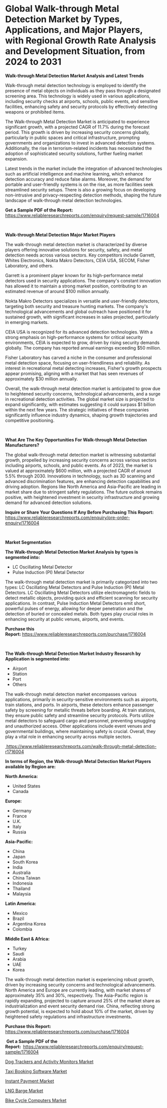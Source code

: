 <p><h1>Global Walk-through Metal Detection Market by Types, Applications, and Major Players, with Regional Growth Rate Analysis and Development Situation, from 2024 to 2031</h1></p><p><strong>Walk-through Metal Detection Market Analysis and Latest Trends</strong></p>
<p><p>Walk-through metal detection technology is employed to identify the presence of metal objects on individuals as they pass through a designated screening area. This technology is widely used in various applications, including security checks at airports, schools, public events, and sensitive facilities, enhancing safety and security protocols by effectively detecting weapons or prohibited items.</p><p>The Walk-through Metal Detection Market is anticipated to experience significant growth, with a projected CAGR of 11.7% during the forecast period. This growth is driven by increasing security concerns globally, particularly in public spaces and critical infrastructure, prompting governments and organizations to invest in advanced detection systems. Additionally, the rise in terrorism-related incidents has necessitated the adoption of sophisticated security solutions, further fueling market expansion.</p><p>Latest trends in the market include the integration of advanced technologies such as artificial intelligence and machine learning, which enhance detection accuracy and reduce false alarms. Moreover, the demand for portable and user-friendly systems is on the rise, as more facilities seek streamlined security setups. There is also a growing focus on developing non-intrusive and privacy-respecting detection methods, shaping the future landscape of walk-through metal detection technologies.</p></p>
<p><strong>Get a Sample PDF of the Report:&nbsp;</strong> <a href="https://www.reliableresearchreports.com/enquiry/request-sample/1716004?utm_campaign=4&utm_medium=2&utm_source=Github&utm_content=ia&utm_term=23102024&utm_id=walk-through-metal-detection">https://www.reliableresearchreports.com/enquiry/request-sample/1716004</a></p>
<p>&nbsp;</p>
<p><strong>Walk-through Metal Detection Major Market Players</strong></p>
<p><p>The walk-through metal detection market is characterized by diverse players offering innovative solutions for security, safety, and metal detection needs across various sectors. Key competitors include Garrett, Whites Electronics, Nokta Makro Detectors, CEIA USA, SECOM, Fisher Laboratory, and others.</p><p>Garrett is a prominent player known for its high-performance metal detectors used in security applications. The company's constant innovation has allowed it to maintain a strong market position, contributing to an estimated revenue of around $100 million annually. </p><p>Nokta Makro Detectors specializes in versatile and user-friendly detectors, targeting both security and treasure hunting markets. The company's technological advancements and global outreach have positioned it for sustained growth, with significant increases in sales projected, particularly in emerging markets.</p><p>CEIA USA is recognized for its advanced detection technologies. With a strong emphasis on high-performance systems for critical security environments, CEIA is expected to grow, driven by rising security demands globally. The company has reported annual earnings exceeding $50 million.</p><p>Fisher Laboratory has carved a niche in the consumer and professional metal detection space, focusing on user-friendliness and reliability. As interest in recreational metal detecting increases, Fisher's growth prospects appear promising, aligning with a market that has seen revenues of approximately $30 million annually.</p><p>Overall, the walk-through metal detection market is anticipated to grow due to heightened security concerns, technological advancements, and a surge in recreational detection activities. The global market size is projected to expand significantly, with estimates suggesting it could surpass $1 billion within the next few years. The strategic initiatives of these companies significantly influence industry dynamics, shaping growth trajectories and competitive positioning.</p></p>
<p>&nbsp;</p>
<p><strong>What Are The Key Opportunities For Walk-through Metal Detection Manufacturers?</strong></p>
<p><p>The global walk-through metal detection market is witnessing substantial growth, propelled by increasing security concerns across various sectors including airports, schools, and public events. As of 2023, the market is valued at approximately $600 million, with a projected CAGR of around 5.5% through 2030. Innovations in technology, such as 3D scanning and advanced discrimination features, are enhancing detection capabilities and driving adoption. Regions like North America and Asia-Pacific are leading in market share due to stringent safety regulations. The future outlook remains positive, with heightened investment in security infrastructure and growing demand for advanced detection solutions.</p></p>
<p><strong>Inquire or Share Your Questions If Any Before Purchasing This Report:</strong> <a href="https://www.reliableresearchreports.com/enquiry/pre-order-enquiry/1716004?utm_campaign=4&utm_medium=2&utm_source=Github&utm_content=ia&utm_term=23102024&utm_id=walk-through-metal-detection">https://www.reliableresearchreports.com/enquiry/pre-order-enquiry/1716004</a></p>
<p>&nbsp;</p>
<p><strong>Market Segmentation</strong></p>
<p><strong>The Walk-through Metal Detection Market Analysis by types is segmented into:</strong></p>
<p><ul><li>LC Oscillating Metal Detector</li><li>Pulse Induction (PI) Metal Detector</li></ul></p>
<p><p>The walk-through metal detection market is primarily categorized into two types: LC Oscillating Metal Detectors and Pulse Induction (PI) Metal Detectors. LC Oscillating Metal Detectors utilize electromagnetic fields to detect metallic objects, providing quick and efficient scanning for security applications. In contrast, Pulse Induction Metal Detectors emit short, powerful pulses of energy, allowing for deeper penetration and the detection of buried or concealed metals. Both types play crucial roles in enhancing security at public venues, airports, and events.</p></p>
<p><strong>Purchase this Report:&nbsp;</strong><a href="https://www.reliableresearchreports.com/purchase/1716004?utm_campaign=4&utm_medium=2&utm_source=Github&utm_content=ia&utm_term=23102024&utm_id=walk-through-metal-detection">https://www.reliableresearchreports.com/purchase/1716004</a></p>
<p>&nbsp;</p>
<p><strong>The Walk-through Metal Detection Market Industry Research by Application is segmented into:</strong></p>
<p><ul><li>Airport</li><li>Station</li><li>Port</li><li>Others</li></ul></p>
<p><p>The walk-through metal detection market encompasses various applications, primarily in security-sensitive environments such as airports, train stations, and ports. In airports, these detectors enhance passenger safety by screening for metallic threats before boarding. At train stations, they ensure public safety and streamline security protocols. Ports utilize metal detectors to safeguard cargo and personnel, preventing smuggling and unauthorized access. Other applications include event venues and governmental buildings, where maintaining safety is crucial. Overall, they play a vital role in enhancing security across multiple sectors.</p></p>
<p><a href="https://www.reliableresearchreports.com/walk-through-metal-detection-r1716004?utm_campaign=4&utm_medium=2&utm_source=Github&utm_content=ia&utm_term=23102024&utm_id=walk-through-metal-detection">&nbsp;https://www.reliableresearchreports.com/walk-through-metal-detection-r1716004</a></p>
<p><strong>In terms of Region, the Walk-through Metal Detection Market Players available by Region are:</strong></p>
<p>
    <p> <strong> North America: </strong>
        <ul>
            <li>United States</li>
            <li>Canada</li>
        </ul>
        </p> 
    <p> <strong> Europe: </strong>
        <ul>
            <li>Germany</li>
            <li>France</li>
            <li>U.K.</li>
            <li>Italy</li>
            <li>Russia</li>
        </ul>
        </p> 
    <p> <strong> Asia-Pacific: </strong>
        <ul>
            <li>China</li>
            <li>Japan</li>
            <li>South Korea</li>
            <li>India</li>
            <li>Australia</li>
            <li>China Taiwan</li>
            <li>Indonesia</li>
            <li>Thailand</li>
            <li>Malaysia</li>
        </ul>
        </p> 
    <p> <strong> Latin America: </strong>
        <ul>
            <li>Mexico</li>
            <li>Brazil</li>
            <li>Argentina Korea</li>
            <li>Colombia</li>
        </ul>
        </p> 
    <p> <strong> Middle East & Africa: </strong>
        <ul>
            <li>Turkey</li>
            <li>Saudi</li>
            <li>Arabia</li>
            <li>UAE</li>
            <li>Korea</li>
        </ul>
    </p>
    </p>
<p><p>The walk-through metal detection market is experiencing robust growth, driven by increasing security concerns and technological advancements. North America and Europe are currently leading, with market shares of approximately 35% and 30%, respectively. The Asia-Pacific region is rapidly expanding, projected to capture around 25% of the market share as industrialization and event security demand rise. China, reflecting strong growth potential, is expected to hold about 10% of the market, driven by heightened safety regulations and infrastructure investments.</p></p>
<p><strong>Purchase this Report: </strong><a href="https://www.reliableresearchreports.com/purchase/1716004?utm_campaign=4&utm_medium=2&utm_source=Github&utm_content=ia&utm_term=23102024&utm_id=walk-through-metal-detection">https://www.reliableresearchreports.com/purchase/1716004</a></p>
<p>&nbsp;<strong>Get a Sample PDF of the Report:&nbsp;&nbsp;</strong><a href="https://www.reliableresearchreports.com/enquiry/request-sample/1716004?utm_campaign=4&utm_medium=2&utm_source=Github&utm_content=ia&utm_term=23102024&utm_id=walk-through-metal-detection">https://www.reliableresearchreports.com/enquiry/request-sample/1716004</a></p>
<p><strong></strong></p>
<p><p><a href="https://github.com/HeatherFernandez476/Market-Research-Report-List-1/blob/main/dog-trackers-and-activity-monitors-market.md?utm_campaign=4&utm_medium=2&utm_source=Github&utm_content=ia&utm_term=23102024&utm_id=walk-through-metal-detection">Dog Trackers and Activity Monitors Market</a></p><p><a href="https://www.linkedin.com/pulse/evaluating-taxi-booking-software-market-trends-growth-opportunities-1jm0c?utm_campaign=4&utm_medium=2&utm_source=Github&utm_content=ia&utm_term=23102024&utm_id=walk-through-metal-detection">Taxi Booking Software Market</a></p><p><a href="https://www.linkedin.com/pulse/comprehensive-instant-payment-market-report-regional-analysis-vwtec?utm_campaign=4&utm_medium=2&utm_source=Github&utm_content=ia&utm_term=23102024&utm_id=walk-through-metal-detection">Instant Payment Market</a></p><p><a href="https://issuu.com/reportprime-2/docs/lng-barge-market-size-2030.pptx_3f531d4732748e?utm_campaign=4&utm_medium=2&utm_source=Github&utm_content=ia&utm_term=23102024&utm_id=walk-through-metal-detection">LNG Barge Market</a></p><p><a href="https://github.com/kathiestrine5ty/Market-Research-Report-List-1/blob/main/bike-cycle-computers-market.md?utm_campaign=4&utm_medium=2&utm_source=Github&utm_content=ia&utm_term=23102024&utm_id=walk-through-metal-detection">Bike Cycle Computers Market</a></p></p>